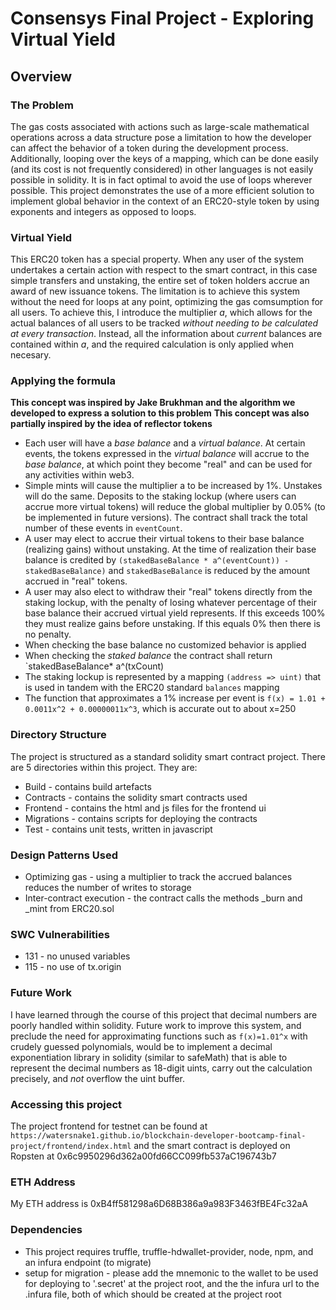 # Consensys Final Project - Exploring Virtual Yield

## Overview

### The Problem
The gas costs associated with actions such as large-scale mathematical operations across a data structure pose a limitation to how the developer can affect the behavior of a token during the development process. Additionally, looping over the keys of a mapping, which can be done easily (and its cost is not frequently considered) in other languages is not easily possible in solidity. It is in fact optimal to avoid the use of loops wherever possible. This project demonstrates the use of a more efficient solution to implement global behavior in the context of an ERC20-style token by using exponents and integers as opposed to loops.

### Virtual Yield
This ERC20 token has a special property. When any user of the system undertakes a certain action with respect to the smart contract, in this case simple transfers and unstaking, the entire set of token holders accrue an award of new issuance tokens. The limitation is to achieve this system without the need for loops at any point, optimizing the gas comsumption for all users. To achieve this, I introduce the multiplier *a*, which allows for the actual balances of all users to be tracked *without needing to be calculated at every transaction*. Instead, all the information about *current* balances are contained within *a*, and the required calculation is only applied when necesary. 

### Applying the formula
**This concept was inspired by Jake Brukhman and the algorithm we developed to express a solution to this problem**
**This concept was also partially inspired by the idea of reflector tokens**

- Each user will have a *base balance* and a *virtual balance*. At certain events, the tokens expressed in the *virtual balance* will accrue to the *base balance*, at which point they become "real" and can be used for any activities within web3. 
- Simple mints will cause the multiplier a to be increased by 1%. Unstakes will do the same. Deposits to the staking lockup (where users can accrue more virtual tokens) will reduce the global multiplier by 0.05% (to be implemented in future versions). The contract shall track the total number of these events in `eventCount`.
- A user may elect to accrue their virtual tokens to their base balance (realizing gains) without unstaking. At the time of realization their base balance is credited by `(stakedBaseBalance * a^(eventCount)) - stakedBaseBalance)` and `stakedBaseBalance` is reduced by the amount accrued in "real" tokens.
- A user may also elect to withdraw their "real" tokens directly from the staking lockup, with the penalty of losing whatever percentage of their base balance their accrued virtual yield represents. If this exceeds 100% they must realize gains before unstaking. If this equals 0% then there is no penalty.
- When checking the base balance no customized behavior is applied
- When checking the *staked balance* the contract shall return `stakedBaseBalance* a^(txCount)
- The staking lockup is represented by a mapping `(address => uint)` that is used in tandem with the ERC20 standard `balances` mapping
- The function that approximates a 1% increase per event is `f(x) = 1.01 + 0.0011x^2 + 0.00000011x^3`, which is accurate out to about x=250

### Directory Structure
The project is structured as a standard solidity smart contract project. There are 5 directories within this project. They are:

* Build - contains build artefacts 
* Contracts - contains the solidity smart contracts used
* Frontend - contains the html and js files for the frontend ui
* Migrations - contains scripts for deploying the contracts
* Test - contains unit tests, written in javascript

### Design Patterns Used
* Optimizing gas - using a multiplier to track the accrued balances reduces the number of writes to storage
* Inter-contract execution - the contract calls the methods _burn and _mint from ERC20.sol

### SWC Vulnerabilities
* 131 - no unused variables
* 115 - no use of tx.origin

### Future Work
I have learned through the course of this project that decimal numbers are poorly handled within solidity. Future work to improve this system, and preclude the need for approximating functions such as `f(x)=1.01^x` with crudely guessed polynomials, would be to implement a decimal exponentiation library in solidity (similar to safeMath) that is able to represent the decimal numbers as 18-digit uints, carry out the calculation precisely, and *not* overflow the uint buffer. 

### Accessing this project
The project frontend for testnet can be found at `https://watersnake1.github.io/blockchain-developer-bootcamp-final-project/frontend/index.html` and the smart contract is deployed on Ropsten at 0x6c9950296d362a00fd66CC099fb537aC196743b7

### ETH Address
My ETH address is 0xB4ff581298a6D68B386a9a983F3463fBE4Fc32aA

### Dependencies
* This project requires truffle, truffle-hdwallet-provider, node, npm, and an infura endpoint (to migrate)
* setup for migration - please add the mnemonic to the wallet to be used for deploying to '.secret' at the project root, and the the infura url to the .infura file, both of which should be created at the project root
